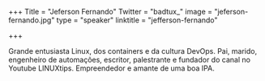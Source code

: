 +++
Title = "Jeferson Fernando"
Twitter = "badtux_"
image = "jeferson-fernando.jpg"
type = "speaker"
linktitle = "jefferson-fernando"

+++

Grande entusiasta Linux, dos containers e da cultura DevOps. Pai, marido, engenheiro de automações, escritor, palestrante e fundador do canal no Youtube LINUXtips. Empreendedor e amante de uma boa IPA.
